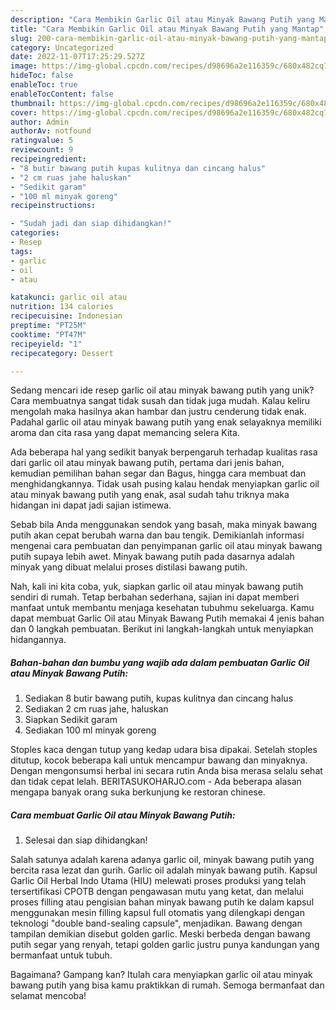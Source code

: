 ```yaml
---
description: "Cara Membikin Garlic Oil atau Minyak Bawang Putih yang Mantap"
title: "Cara Membikin Garlic Oil atau Minyak Bawang Putih yang Mantap"
slug: 200-cara-membikin-garlic-oil-atau-minyak-bawang-putih-yang-mantap
category: Uncategorized
date: 2022-11-07T17:25:29.527Z
image: https://img-global.cpcdn.com/recipes/d98696a2e116359c/680x482cq70/garlic-oil-atau-minyak-bawang-putih-foto-resep-utama.jpg
hideToc: false
enableToc: true
enableTocContent: false
thumbnail: https://img-global.cpcdn.com/recipes/d98696a2e116359c/680x482cq70/garlic-oil-atau-minyak-bawang-putih-foto-resep-utama.jpg
cover: https://img-global.cpcdn.com/recipes/d98696a2e116359c/680x482cq70/garlic-oil-atau-minyak-bawang-putih-foto-resep-utama.jpg
author: Admin
authorAv: notfound
ratingvalue: 5
reviewcount: 9
recipeingredient:
- "8 butir bawang putih kupas kulitnya dan cincang halus"
- "2 cm ruas jahe haluskan"
- "Sedikit garam"
- "100 ml minyak goreng"
recipeinstructions:

- "Sudah jadi dan siap dihidangkan!"
categories:
- Resep
tags:
- garlic
- oil
- atau

katakunci: garlic oil atau 
nutrition: 134 calories
recipecuisine: Indonesian
preptime: "PT25M"
cooktime: "PT47M"
recipeyield: "1"
recipecategory: Dessert

---
```





Sedang mencari ide resep garlic oil atau minyak bawang putih yang unik? Cara membuatnya sangat tidak susah dan tidak juga mudah. Kalau keliru mengolah maka hasilnya akan hambar dan justru cenderung tidak enak. Padahal garlic oil atau minyak bawang putih yang enak selayaknya memiliki aroma dan cita rasa yang dapat memancing selera Kita.





Ada beberapa hal yang sedikit banyak berpengaruh terhadap kualitas rasa dari garlic oil atau minyak bawang putih, pertama dari jenis bahan, kemudian pemilihan bahan segar dan Bagus, hingga cara membuat dan menghidangkannya. Tidak usah pusing kalau hendak menyiapkan garlic oil atau minyak bawang putih yang enak,      asal sudah tahu triknya maka hidangan ini dapat jadi sajian istimewa.














Sebab bila Anda menggunakan sendok yang basah, maka minyak bawang putih akan cepat berubah warna dan bau tengik. Demikianlah informasi mengenai cara pembuatan dan penyimpanan garlic oil atau minyak bawang putih supaya lebih awet. Minyak bawang putih pada dasarnya adalah minyak yang dibuat melalui proses distilasi bawang putih.






Nah, kali ini kita coba, yuk, siapkan garlic oil atau minyak bawang putih sendiri di rumah. Tetap berbahan sederhana, sajian ini dapat memberi manfaat untuk membantu menjaga kesehatan tubuhmu sekeluarga. Kamu dapat membuat Garlic Oil atau Minyak Bawang Putih memakai 4 jenis bahan dan 0 langkah pembuatan. Berikut ini langkah-langkah untuk menyiapkan hidangannya.

<!--inarticleads1-->

##### Bahan-bahan dan bumbu yang wajib ada dalam pembuatan Garlic Oil atau Minyak Bawang Putih:

1. Sediakan 8 butir bawang putih, kupas kulitnya dan cincang halus
1. Sediakan 2 cm ruas jahe, haluskan
1. Siapkan Sedikit garam
1. Sediakan 100 ml minyak goreng


Stoples kaca dengan tutup yang kedap udara bisa dipakai. Setelah stoples ditutup, kocok beberapa kali untuk mencampur bawang dan minyaknya. Dengan mengonsumsi herbal ini secara rutin Anda bisa merasa selalu sehat dan tidak cepat lelah. BERITASUKOHARJO.com - Ada beberapa alasan mengapa banyak orang suka berkunjung ke restoran chinese. 

<!--inarticleads2-->

##### Cara membuat Garlic Oil atau Minyak Bawang Putih:


1. Selesai dan siap dihidangkan!

Salah satunya adalah karena adanya garlic oil, minyak bawang putih yang bercita rasa lezat dan gurih. Garlic oil adalah minyak bawang putih. Kapsul Garlic Oil Herbal Indo Utama (HIU) melewati proses produksi yang telah tersertifikasi CPOTB dengan pengawasan mutu yang ketat, dan melalui proses filling atau pengisian bahan minyak bawang putih ke dalam kapsul menggunakan mesin filling kapsul full otomatis yang dilengkapi dengan teknologi &#34;double band-sealing capsule&#34;, menjadikan. Bawang dengan tampilan demikian disebut golden garlic. Meski berbeda dengan bawang putih segar yang renyah, tetapi golden garlic justru punya kandungan yang bermanfaat untuk tubuh. 

Bagaimana? Gampang kan? Itulah cara menyiapkan garlic oil atau minyak bawang putih yang bisa kamu praktikkan di rumah. Semoga bermanfaat dan selamat mencoba!
